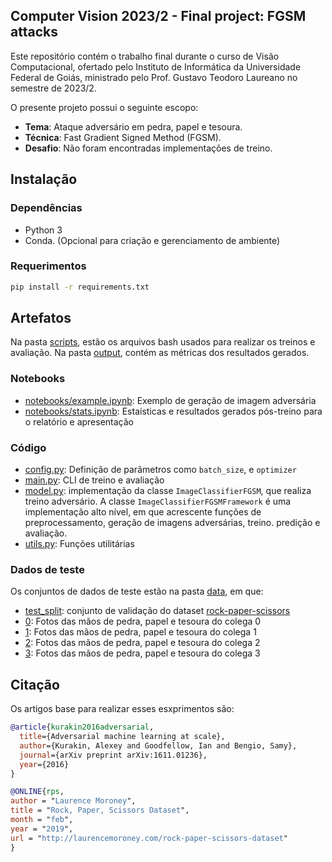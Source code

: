 ## Computer Vision 2023/2 - Final project: FGSM attacks

Este repositório contém o trabalho final durante o curso de Visão Computacional, ofertado pelo Instituto de Informática da Universidade Federal de Goiás, ministrado pelo Prof. Gustavo Teodoro Laureano no semestre de 2023/2.

O presente projeto possui o seguinte escopo:
- **Tema**: Ataque adversário em pedra, papel e tesoura.
- **Técnica**: Fast Gradient Signed Method (FGSM).
- **Desafio**: Não foram encontradas implementações de treino.

## Instalação
### Dependências

- Python 3
- Conda. (Opcional para criação e gerenciamento de ambiente)

### Requerimentos

```bash
pip install -r requirements.txt
```

## Artefatos
Na pasta [scripts](scripts), estão os arquivos bash usados para realizar os treinos e avaliação.
Na pasta [output](output), contém as métricas dos resultados gerados.

### Notebooks
- [notebooks/example.ipynb](notebooks/example.ipynb): Exemplo de geração de imagem adversária
- [notebooks/stats.ipynb](notebooks/stats.ipynb): Estaísticas e resultados gerados pós-treino para o relatório e apresentação

### Código
- [config.py](config.py): Definição de parâmetros como `batch_size`, e `optimizer`
- [main.py](main.py): CLI de treino e avaliação
- [model.py](model.py): implementação da classe `ImageClassifierFGSM`, que realiza treino adversário. A classe `ImageClassifierFGSMFramework` é uma implementação alto nível, em que acrescente funções de preprocessamento, geração de imagens adversárias, treino. predição e avaliação.
- [utils.py](utils.py): Funções utilitárias

### Dados de teste
Os conjuntos de dados de teste estão na pasta [data](data), em que:
- [test_split](data/test_split): conjunto de validação do dataset [rock-paper-scissors](https://laurencemoroney.com/datasets.html)
- [0](data/0): Fotos das mãos de pedra, papel e tesoura do colega 0
- [1](data/1): Fotos das mãos de pedra, papel e tesoura do colega 1
- [2](data/2): Fotos das mãos de pedra, papel e tesoura do colega 2
- [3](data/3): Fotos das mãos de pedra, papel e tesoura do colega 3

## Citação
Os artigos base para realizar esses esxprimentos são:
```bibtex
@article{kurakin2016adversarial,
  title={Adversarial machine learning at scale},
  author={Kurakin, Alexey and Goodfellow, Ian and Bengio, Samy},
  journal={arXiv preprint arXiv:1611.01236},
  year={2016}
}

@ONLINE{rps,
author = "Laurence Moroney",
title = "Rock, Paper, Scissors Dataset",
month = "feb",
year = "2019",
url = "http://laurencemoroney.com/rock-paper-scissors-dataset"
}
```
